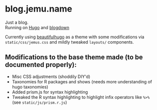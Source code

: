 # blog.jemu.name

Just a blog.  
Running on [Hugo](http://gohugo.io/) and [blogdown](https://github.com/rstudio/blogdown)

Currently using [beautifulhugo](https://github.com/halogenica/beautifulhugo) as a theme with some modifications via `static/css/jemus.css` and mildly tweaked `layouts/` components.  

## Modifications to the base theme made (to be documented properly):

- Misc CSS adjustments (shoddily DIY'd)
- Taxonomies for R packages and shows (needs more understanding of hugo taxonomies)
- Added prism.js for syntax highlighting
- Tweaked the R syntax highlighting to highlight infix operators like `%>%` (see `static/js/prism.r.js`)

